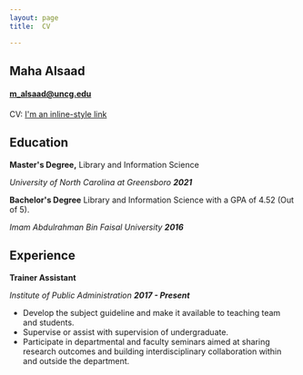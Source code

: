 ```yaml
---
layout: page
title:  CV

---
```


## Maha Alsaad
#### [m_alsaad@uncg.edu](mailto:m_alsaad@uncg.edu)
CV:
[I'm an inline-style link]( https://drive.google.com/file/d/1bLbLcisIVu2vw4pPNKkmKvs9tiVeyVJu/view?usp=sharing)

## Education
**Master's Degree,** Library and Information Science

_University of North Carolina at Greensboro_ **_2021_**

**Bachelor's Degree** Library and Information Science with a GPA of 4.52 (Out of 5).

_Imam Abdulrahman Bin Faisal University_ **_2016_**

## Experience
**Trainer Assistant**

_Institute of Public Administration_ **_2017 - Present_**

  * Develop the subject guideline and make it available to teaching team and students.
  * Supervise or assist with supervision of undergraduate.
  * Participate in departmental and faculty seminars aimed at sharing research outcomes and building interdisciplinary collaboration within and outside the department.
